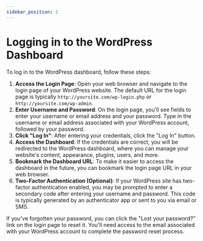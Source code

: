 ```yaml
---
sidebar_position: 1
---
```


# Logging in to the WordPress Dashboard

To log in to the WordPress dashboard, follow these steps:

1. **Access the Login Page**: Open your web browser and navigate to the login page of your WordPress website. The default URL for the login page is typically `http://yoursite.com/wp-login.php` or `http://yoursite.com/wp-admin`.
2. **Enter Username and Password**: On the login page, you'll see fields to enter your username or email address and your password. Type in the username or email address associated with your WordPress account, followed by your password.
3. **Click "Log In"**: After entering your credentials, click the "Log In" button.
4. **Access the Dashboard**: If the credentials are correct, you will be redirected to the WordPress dashboard, where you can manage your website's content, appearance, plugins, users, and more.
5. **Bookmark the Dashboard URL**: To make it easier to access the dashboard in the future, you can bookmark the login page URL in your web browser.
6. **Two-Factor Authentication (Optional)**: If your WordPress site has two-factor authentication enabled, you may be prompted to enter a secondary code after entering your username and password. This code is typically generated by an authenticator app or sent to you via email or SMS.

If you've forgotten your password, you can click the "Lost your password?" link on the login page to reset it. You'll need access to the email associated with your WordPress account to complete the password reset process.
